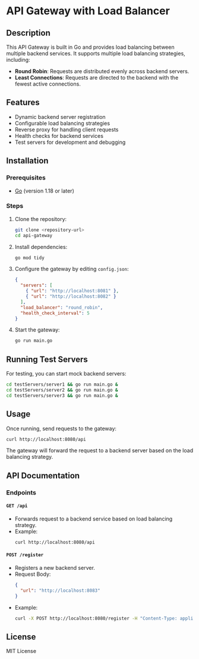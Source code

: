 # API Gateway with Load Balancer

## Description
This API Gateway is built in Go and provides load balancing between multiple backend services. It supports multiple load balancing strategies, including:

- **Round Robin**: Requests are distributed evenly across backend servers.
- **Least Connections**: Requests are directed to the backend with the fewest active connections.

## Features
- Dynamic backend server registration
- Configurable load balancing strategies
- Reverse proxy for handling client requests
- Health checks for backend services
- Test servers for development and debugging

## Installation

### Prerequisites
- [Go](https://golang.org/dl/) (version 1.18 or later)

### Steps
1. Clone the repository:
   ```sh
   git clone <repository-url>
   cd api-gateway
   ```
2. Install dependencies:
   ```sh
   go mod tidy
   ```
3. Configure the gateway by editing `config.json`:
   ```json
   {
     "servers": [
       { "url": "http://localhost:8081" },
       { "url": "http://localhost:8082" }
     ],
     "load_balancer": "round_robin",
     "health_check_interval": 5
   }
   ```
4. Start the gateway:
   ```sh
   go run main.go
   ```

## Running Test Servers
For testing, you can start mock backend servers:
```sh
cd testServers/server1 && go run main.go &
cd testServers/server2 && go run main.go &
cd testServers/server3 && go run main.go &
```

## Usage
Once running, send requests to the gateway:
```sh
curl http://localhost:8080/api
```
The gateway will forward the request to a backend server based on the load balancing strategy.

## API Documentation
### Endpoints
#### `GET /api`
- Forwards request to a backend service based on load balancing strategy.
- Example:
  ```sh
  curl http://localhost:8080/api
  ```

#### `POST /register`
- Registers a new backend server.
- Request Body:
  ```json
  {
    "url": "http://localhost:8083"
  }
  ```
- Example:
  ```sh
  curl -X POST http://localhost:8080/register -H "Content-Type: application/json" -d '{"url": "http://localhost:8083"}'
  ```

## License
MIT License

